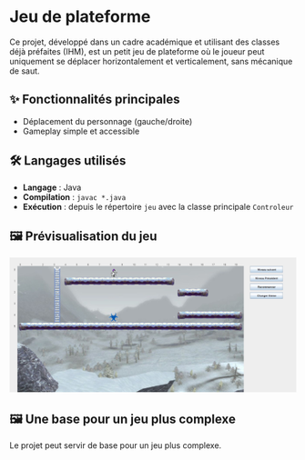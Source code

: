 # Jeu de plateforme
Ce projet, développé dans un cadre académique et utilisant des classes déjà préfaites (IHM), est un petit jeu de plateforme où le joueur peut uniquement se déplacer horizontalement et verticalement, sans mécanique de saut.

## ✨ Fonctionnalités principales
- Déplacement du personnage (gauche/droite)
- Gameplay simple et accessible

## 🛠️ Langages utilisés
- **Langage**     : Java  
- **Compilation** : `javac *.java`  
- **Exécution**   : depuis le répertoire `jeu` avec la classe principale `Controleur`

## 🖼️ Prévisualisation du jeu
![Capture](./images/jeu.png)

## 🖼️ Une base pour un jeu plus complexe
Le projet peut servir de base pour un jeu plus complexe.
